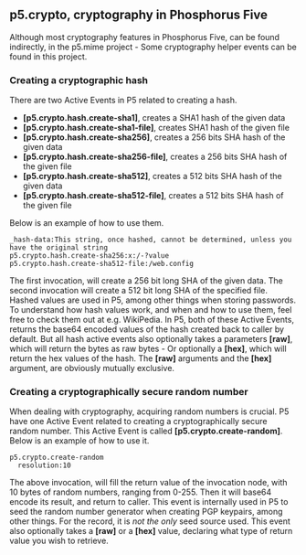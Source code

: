 
## p5.crypto, cryptography in Phosphorus Five

Although most cryptography features in Phosphorus Five, can be found indirectly, in the p5.mime project -
Some cryptography helper events can be found in this project.

### Creating a cryptographic hash

There are two Active Events in P5 related to creating a hash.

* __[p5.crypto.hash.create-sha1]__, creates a SHA1 hash of the given data
* __[p5.crypto.hash.create-sha1-file]__, creates SHA1 hash of the given file
* __[p5.crypto.hash.create-sha256]__, creates a 256 bits SHA hash of the given data
* __[p5.crypto.hash.create-sha256-file]__, creates a 256 bits SHA hash of the given file
* __[p5.crypto.hash.create-sha512]__, creates a 512 bits SHA hash of the given data
* __[p5.crypto.hash.create-sha512-file]__, creates a 512 bits SHA hash of the given file

Below is an example of how to use them.

```hyperlambda
_hash-data:This string, once hashed, cannot be determined, unless you have the original string
p5.crypto.hash.create-sha256:x:/-?value
p5.crypto.hash.create-sha512-file:/web.config
```

The first invocation, will create a 256 bit long SHA of the given data. The second invocation  will create a 512
bit long SHA of the specified file. Hashed values are used in P5, among other things when storing passwords. To
understand how hash values work, and when and how to use them, feel free to check them out at e.g. WikiPedia.
In P5, both of these Active Events, returns the base64 encoded values of the hash created back to caller by default.
But all hash active events also optionally takes a parameters **[raw]**, which will return the bytes as raw bytes -
Or optionally a **[hex]**, which will return the hex values of the hash. The **[raw]** arguments and the **[hex]**
argument, are obviously mutually exclusive.

### Creating a cryptographically secure random number

When dealing with cryptography, acquiring random numbers is crucial. P5 have one Active Event related to creating
a cryptographically secure random number. This Active Event is called **[p5.crypto.create-random]**. Below is an
example of how to use it.

```hyperlambda
p5.crypto.create-random
  resolution:10
```

The above invocation, will fill the return value of the invocation node, with 10 bytes of random numbers,
ranging from 0-255. Then it will base64 encode its result, and return to caller. This event is internally used in
P5 to seed the random number generator when creating PGP keypairs, among other things. For the record, it is
_not the only_ seed source used. This event also optionally takes a **[raw]** or a **[hex]** value, declaring
what type of return value you wish to retrieve.